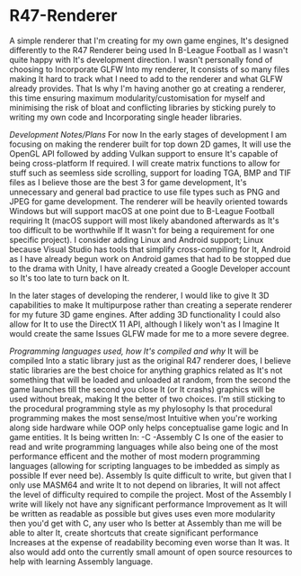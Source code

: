 # R47-Renderer
A simple renderer that I'm creating for my own game engines, It's designed differently to the R47 Renderer being used In B-League Football as I wasn't quite happy with It's development direction. I wasn't personally fond of
choosing to Incorporate GLFW Into my renderer, It consists of so many files making It hard to track what I need to add to the renderer and what GLFW already provides. That Is why I'm having another go at creating a renderer,
this time ensuring maximum modularity/customisation for myself and minimising the risk of bloat and conflicting libraries by sticking purely to writing my own code and Incorporating single header libraries.

<i>Development Notes/Plans</i>
For now In the early stages of development I am focusing on making the renderer built for top down 2D games, It will use the OpenGL API followed by adding Vulkan support to ensure It's capable of being cross-platform If
required. I will create matrix functions to allow for stuff such as seemless side scrolling, support for loading TGA, BMP and TIF files as I believe those are the best 3 for game development, It's unnecessary and general
bad practice to use file types such as PNG and JPEG for game development. The renderer will be heavily oriented towards Windows but will support macOS at one point due to B-League Football requiring It (macOS support will
most likely abandoned afterwards as It's too difficult to be worthwhile If It wasn't for being a requirement for one specific project). I consider adding Linux and Android support; Linux because Visual Studio has tools
that simplify cross-compiling for It, Android as I have already begun work on Android games that had to be stopped due to the drama with Unity, I have already created a Google Developer account so It's too late to turn
back on It.

In the later stages of developing the renderer, I would like to give It 3D capabilities to make It multipurpose rather than creating a seperate renderer for my future 3D game engines. After adding 3D functionality I could
also allow for It to use the DirectX 11 API, although I likely won't as I Imagine It would create the same Issues GLFW made for me to a more severe degree.

<i>Programming languages used, how It's compiled and why</i>
It will be compiled Into a static library just as the original R47 renderer does, I believe static libraries are the best choice for anything graphics related as It's not something that will be loaded and unloaded at
random, from the second the game launches till the second you close It (or It crashs) graphics will be used without break, making It the better of two choices. I'm still sticking to the procedural programming style as
my phylosophy Is that procedural programming makes the most sense/most Intuitive when you're working along side hardware while OOP only helps conceptualise game logic and In game entities. It Is being written In:
-C
-Assembly
C Is one of the easier to read and write programming languages while also being one of the most performance efficent and the mother of most modern programming languages (allowing for scripting languages to be imbedded
as simply as possible If ever need be). Assembly Is quite difficult to write, but given that I only use MASM64 and write It to not depend on libraries, It will not affect the level of difficulty required to compile the
project. Most of the Assembly I write will likely not have any significant performance Improvement as It will be written as readable as possible but gives uses even more modularity then you'd get with C, any user who Is
better at Assembly than me will be able to alter It, create shortcuts that create significant performance Increases at the expense of readability becoming even worse than It was. It also would add onto the currently small
amount of open source resources to help with learning Assembly language.
